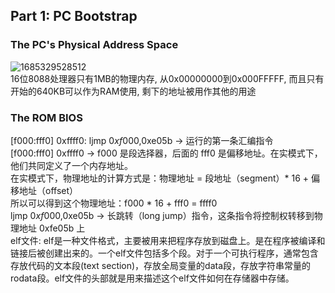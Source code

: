 ## Part 1: PC Bootstrap
  ### The PC's Physical Address Space
  ![1685329528512](https://github.com/Leavaway/csnotes/assets/86211987/7891db58-7666-4460-b1b9-f87d2b4246fc)<br/>
  16位8088处理器只有1MB的物理内存, 从0x00000000到0x000FFFFF, 而且只有开始的640KB可以作为RAM使用, 剩下的地址被用作其他的用途<br/>
  ### The ROM BIOS
  [f000:fff0] 0xffff0:	ljmp   $0xf000,$0xe05b -> 运行的第一条汇编指令<br/>
  [f000:fff0] 0xffff0 -> f000 是段选择器，后面的 fff0 是偏移地址。在实模式下，他们共同定义了一个内存地址。<br/>
  在实模式下，物理地址的计算方式是：物理地址 = 段地址（segment）* 16 + 偏移地址（offset）<br/>
  所以可以得到这个物理地址：f000 * 16 + fff0 = ffff0<br/>
  ljmp $0xf000,$0xe05b -> 长跳转（long jump）指令，这条指令将控制权转移到物理地址 0xfe05b 上<br/>
  elf文件: elf是一种文件格式，主要被用来把程序存放到磁盘上。是在程序被编译和链接后被创建出来的。一个elf文件包括多个段。对于一个可执行程序，通常包含存放代码的文本段(text section)，存放全局变量的data段，存放字符串常量的rodata段。elf文件的头部就是用来描述这个elf文件如何在存储器中存储。<br/>
